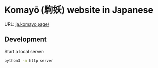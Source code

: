 # Komayō (駒妖) website in Japanese

URL: [ja.komayo.page/](https://ja.komayo.page/)

## Development

Start a local server:

```sh
python3 -m http.server
```
